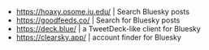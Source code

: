- https://hoaxy.osome.iu.edu/ | Search Bluesky posts
- https://goodfeeds.co/ | Search for Bluesky posts
- https://deck.blue/ | a TweetDeck-like client for Bluesky
- https://clearsky.app/ | account finder for Bluesky
